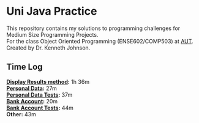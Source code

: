 # Uni Java Practice

This repository contains my solutions to programming challenges for Medium Size Programming Projects.<br/>
For the class Object Oriented Programming (ENSE602/COMP503) at [AUT](https://www.aut.ac.nz/).<br/>
Created by Dr. Kenneth Johnson.

## Time Log
**[Display Results method](src/unijavapractice/Main.java):** 1h 36m<br/>
**[Personal Data](src/unijavapractice/banking/Person.java):** 27m<br/>
**[Personal Data Tests](src/unijavapractice/Main.java):** 37m<br/>
**[Bank Account](src/unijavapractice/banking/BankAccount.java):** 20m<br/>
**[Bank Account Tests](src/unijavapractice/Main.java):** 44m<br/>
**Other:** 43m<br/>
